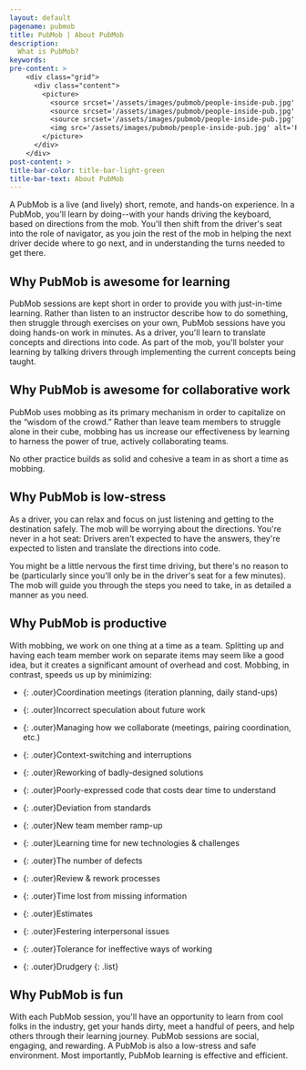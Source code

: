 ```yaml
---
layout: default
pagename: pubmob
title: PubMob | About PubMob
description:
  What is PubMob?
keywords:
pre-content: >
    <div class="grid">
      <div class="content">
        <picture>
          <source srcset='/assets/images/pubmob/people-inside-pub.jpg' media='(max-width: 1080px)'>
          <source srcset='/assets/images/pubmob/people-inside-pub.jpg' media='(min-width: 960px)'>
          <source srcset='/assets/images/pubmob/people-inside-pub.jpg' media='(min-width: 830px'>
          <img src='/assets/images/pubmob/people-inside-pub.jpg' alt='PubMob'>
        </picture>
      </div>
    </div>
post-content: >
title-bar-color: title-bar-light-green
title-bar-text: About PubMob
---
```

A PubMob is a live (and lively) short, remote, and hands-on experience. In a PubMob, you'll learn by doing--with your hands driving the keyboard, based on directions from the mob. You'll then shift from the driver's seat into the role of navigator, as you join the rest of the mob in helping the next driver decide where to go next, and in understanding the turns needed to get there.

## Why PubMob is awesome for learning

PubMob sessions are kept short in order to provide you with just-in-time learning. Rather than listen to an instructor describe how to do something, then struggle through exercises on your own, PubMob sessions have you doing hands-on work in minutes. As a driver, you'll learn to translate concepts and directions into code. As part of the mob, you'll bolster your learning by talking drivers through implementing the current concepts being taught.

## Why PubMob is awesome for collaborative work

PubMob uses mobbing as its primary mechanism in order to capitalize on the “wisdom of the crowd.” Rather than leave team members to struggle alone in their cube, mobbing has us increase our effectiveness by learning to harness the power of true, actively collaborating teams.

No other practice builds as solid and cohesive a team in as short a time as mobbing.

## Why PubMob is low-stress

As a driver, you can relax and focus on just listening and getting to the destination safely. The mob will be worrying about the directions. You're never in a hot seat: Drivers aren't expected to have the answers, they're expected to listen and translate the directions into code.

You might be a little nervous the first time driving, but there's no reason to be (particularly since you'll only be in the driver's seat for a few minutes). The mob will guide you through the steps you need to take, in as detailed a manner as you need.

## Why PubMob is productive

With mobbing, we work on one thing at a time as a team. Splitting up and having each team member work on separate items may seem like a good idea, but it creates a significant amount of overhead and cost. Mobbing, in contrast, speeds us up by minimizing:

* {: .outer}Coordination meetings (iteration planning, daily stand-ups)

* {: .outer}Incorrect speculation about future work

* {: .outer}Managing how we collaborate (meetings, pairing coordination, etc.)

* {: .outer}Context-switching and interruptions

* {: .outer}Reworking of badly-designed solutions

* {: .outer}Poorly-expressed code that costs dear time to understand

* {: .outer}Deviation from standards

* {: .outer}New team member ramp-up

* {: .outer}Learning time for new technologies & challenges

* {: .outer}The number of defects

* {: .outer}Review & rework processes

* {: .outer}Time lost from missing information

* {: .outer}Estimates

* {: .outer}Festering interpersonal issues

* {: .outer}Tolerance for ineffective ways of working

* {: .outer}Drudgery
{: .list}

## Why PubMob is fun

With each PubMob session, you'll have an opportunity to learn from cool folks in the industry, get your hands dirty, meet a handful of peers, and help others through their learning journey. PubMob sessions are social, engaging, and rewarding. A PubMob is also a low-stress and safe environment. Most importantly, PubMob learning is effective and efficient.
